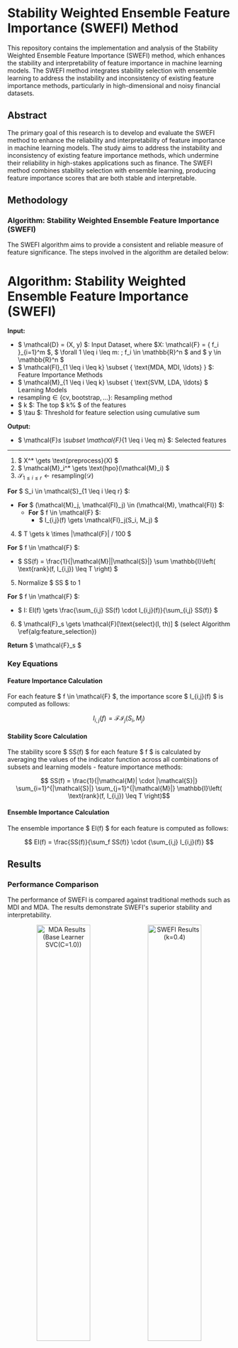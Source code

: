 # Stability Weighted Ensemble Feature Importance (SWEFI) Method

This repository contains the implementation and analysis of the Stability Weighted Ensemble Feature Importance (SWEFI) method, which enhances the stability and interpretability of feature importance in machine learning models. The SWEFI method integrates stability selection with ensemble learning to address the instability and inconsistency of existing feature importance methods, particularly in high-dimensional and noisy financial datasets.

## Abstract

The primary goal of this research is to develop and evaluate the SWEFI method to enhance the reliability and interpretability of feature importance in machine learning models. The study aims to address the instability and inconsistency of existing feature importance methods, which undermine their reliability in high-stakes applications such as finance. The SWEFI method combines stability selection with ensemble learning, producing feature importance scores that are both stable and interpretable.

## Methodology

### Algorithm: Stability Weighted Ensemble Feature Importance (SWEFI)

The SWEFI algorithm aims to provide a consistent and reliable measure of feature significance. The steps involved in the algorithm are detailed below:

# Algorithm: Stability Weighted Ensemble Feature Importance (SWEFI)

**Input:**
- $ \mathcal{D} = (X, y) $: Input Dataset, where $X: \mathcal{F} = \{ f_i \}_{i=1}^m $, $ \forall 1 \leq i \leq m: \; f_i \in \mathbb{R}^n $ and $ y \in \mathbb{R}^n $
- $ \mathcal{FI}_{1 \leq i \leq k} \subset \{ \text{MDA, MDI, \ldots} \} $: Feature Importance Methods
- $ \mathcal{M}_{1 \leq i \leq k} \subset \{ \text{SVM, LDA, \ldots} $ Learning Models
- $\text{resampling} \in \{ \text{cv}, \text{bootstrap}, \ldots \}$: Resampling method
- $ k $: The top $ k\% $ of the features
- $ \tau $: Threshold for feature selection using cumulative sum

**Output:**
- $ \mathcal{F}_s \subset \mathcal{F}_{1 \leq i \leq m} $: Selected features

---

1. $ X^* \gets \text{preprocess}(X) $
2. $ \mathcal{M}_i^* \gets \text{hpo}(\mathcal{M}_i) $
3. $\mathcal{S}_{1 \leq i \leq r} \gets \text{resampling}(\mathcal{D})$

**For** $ S_i \in \mathcal{S}_{1 \leq i \leq r} $:
   - **For** $ (\mathcal{M}_j, \mathcal{FI}_j) \in (\mathcal{M}, \mathcal{FI}) $:
     - **For** $ f \in \mathcal{F} $:
       - $ I_{i,j}(f) \gets \mathcal{FI}_j(S_i, M_j) $

4. $ T \gets k \times |\mathcal{F}| / 100 $

**For** $ f \in \mathcal{F} $:
   - $ SS(f) = \frac{1}{|\mathcal{M}||\mathcal{S}|} \sum \mathbb{I}\left( \text{rank}(f, I_{i,j}) \leq T \right) $

5. Normalize $ SS $ to 1

**For** $ f \in \mathcal{F} $:
   - $ I: EI(f) \gets \frac{\sum_{i,j} SS(f) \cdot I_{i,j}(f)}{\sum_{i,j} SS(f)} $

6. $ \mathcal{F}_s \gets \mathcal{F}[\text{select}(I, th)] $ (select Algorithm \ref{alg:feature_selection})

**Return** $ \mathcal{F}_s $

### Key Equations

#### Feature Importance Calculation

For each feature $ f \in \mathcal{F} $, the importance score $ I_{i,j}(f) $ is computed as follows:

```math
    I_{i,j}(f) = \mathcal{FI}_j(S_i, M_j)  
```

#### Stability Score Calculation

The stability score $ SS(f) $ for each feature $ f $ is calculated by averaging the values of the indicator function across all combinations of subsets and learning models - feature importance methods:

```math
    SS(f) = \frac{1}{|\mathcal{M}| \cdot |\mathcal{S}|} \sum_{i=1}^{|\mathcal{S}|} \sum_{j=1}^{|\mathcal{M}|} \mathbb{I}\left( \text{rank}(f, I_{i,j}) \leq T \right)
```

#### Ensemble Importance Calculation

The ensemble importance $ EI(f) $ for each feature is computed as follows:

```math
    EI(f) = \frac{SS(f)}{\sum_f SS(f)} \cdot {\sum_{i,j} I_{i,j}(f)}    
```

## Results

### Performance Comparison

The performance of SWEFI is compared against traditional methods such as MDI and MDA. The results demonstrate SWEFI's superior stability and interpretability.

<p align="center">
  <img src="figs/mda_de_prado_failed.png" alt="MDA Results (Base Learner SVC(C=1.0))" width="49%" />
  <img src="figs/swefi_success.png" alt="SWEFI Results (k=0.4)" width="49%" />
</p>

<p align="center">
  <img src="figs/mda_deprado_dataset_vertical.png" alt="MDA Results (Base Learner Linear SVM(C=0.1))" width="49%" />
  <img src="figs/swefi_success_deprado_dataset_vertical.png" alt="SWEFI Results (k=0.5)" width="49%" />
</p>

### Algorithm Stability Comparison

SWEFI demonstrates greater stability compared to previous methods.

<p align="center">
  <img src="figs/swefi_iw_0.8106529403778192_pears_0.9332877466351484.png" alt="SWEFI Stability Measures" width="95%"/>
  <img src="figs/mda_SVC_iw_0.6395884280308605_pears_0.8766601336424852.png" alt="MDA Stability Measures" width="95%"/>
</p>

<p align="center">
  <img src="figs/linear_Perceptron_iw_0.4420026941955977_pears_0.7278272656537913.png" alt="Perceptron Stability Measures" width="95%"/>
  <img src="figs/mdi_RandomForestClassifier_iw_0.12787413519166096_pears_0.22566399584442384.png" alt="MDI Stability Measures" width="95%"/>
</p>

### Weighting Strategies

Comparison between different weighting strategies applied to the dataset shows the Power weighting strategy (with $ \alpha > 1 $) achieving a higher total sum of scores on the informative features.

<p align="center">
  <img src="figs/different_weight_category_total_fi.png" alt="Total Sum of Scores for Different Weighting Strategies" width="95%"/>
  <img src="figs/weighting_strategies_swefis.png" alt="Scores for Each Feature on Different Weighting Strategies" width="95%"/>
</p>